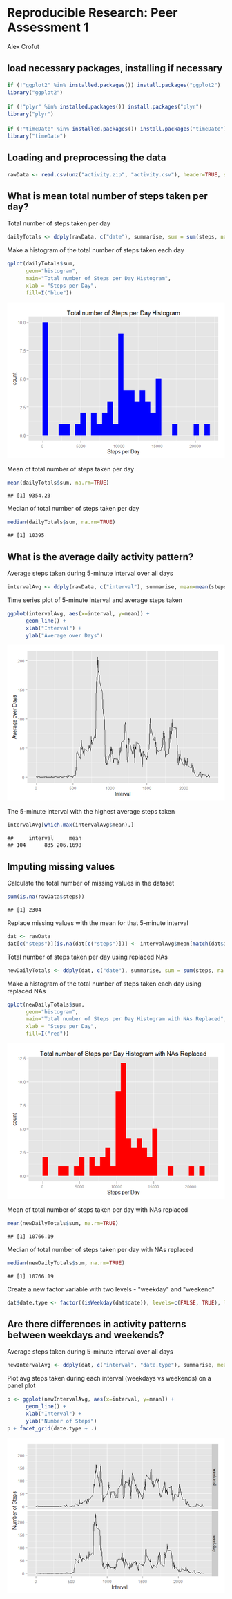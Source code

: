 # Reproducible Research: Peer Assessment 1
Alex Crofut  

## load necessary packages, installing if necessary

```r
if (!"ggplot2" %in% installed.packages()) install.packages("ggplot2")
library("ggplot2")

if (!"plyr" %in% installed.packages()) install.packages("plyr")
library("plyr")

if (!"timeDate" %in% installed.packages()) install.packages("timeDate")
library("timeDate")
```


## Loading and preprocessing the data

```r
rawData <- read.csv(unz("activity.zip", "activity.csv"), header=TRUE, sep=",")
```


## What is mean total number of steps taken per day?
Total number of steps taken per day

```r
dailyTotals <- ddply(rawData, c("date"), summarise, sum = sum(steps, na.rm=TRUE))
```

Make a histogram of the total number of steps taken each day

```r
qplot(dailyTotals$sum,
      geom="histogram",
      main="Total number of Steps per Day Histogram",
      xlab = "Steps per Day",
      fill=I("blue"))
```

![](PA1_template_files/figure-html/totalHistogram-1.png)

Mean of total number of steps taken per day

```r
mean(dailyTotals$sum, na.rm=TRUE)
```

```
## [1] 9354.23
```

Median of total number of steps taken per day

```r
median(dailyTotals$sum, na.rm=TRUE)
```

```
## [1] 10395
```


## What is the average daily activity pattern?
Average steps taken during 5-minute interval over all days

```r
intervalAvg <- ddply(rawData, c("interval"), summarise, mean=mean(steps, na.rm=TRUE))
```

Time series plot of 5-minute interval and average steps taken

```r
ggplot(intervalAvg, aes(x=interval, y=mean)) + 
      geom_line() +
      xlab("Interval") +
      ylab("Average over Days")
```

![](PA1_template_files/figure-html/fiveMinuteTS-1.png)

The 5-minute interval with the highest average steps taken

```r
intervalAvg[which.max(intervalAvg$mean),]
```

```
##     interval     mean
## 104      835 206.1698
```

## Imputing missing values
Calculate the total number of missing values in the dataset

```r
sum(is.na(rawData$steps))
```

```
## [1] 2304
```

Replace missing values with the mean for that 5-minute interval

```r
dat <- rawData
dat[c("steps")][is.na(dat[c("steps")])] <- intervalAvg$mean[match(dat$interval,intervalAvg$interval)][is.na(dat[c("steps")])]
```

Total number of steps taken per day using replaced NAs

```r
newDailyTotals <- ddply(dat, c("date"), summarise, sum = sum(steps, na.rm=TRUE))
```

Make a histogram of the total number of steps taken each day using replaced NAs

```r
qplot(newDailyTotals$sum,
      geom="histogram",
      main="Total number of Steps per Day Histogram with NAs Replaced",
      xlab = "Steps per Day",
      fill=I("red"))
```

![](PA1_template_files/figure-html/cleanHistogram-1.png)

Mean of total number of steps taken per day with NAs replaced

```r
mean(newDailyTotals$sum, na.rm=TRUE)
```

```
## [1] 10766.19
```

Median of total number of steps taken per day with NAs replaced

```r
median(newDailyTotals$sum, na.rm=TRUE)
```

```
## [1] 10766.19
```

Create a new factor variable with two levels - "weekday" and "weekend"

```r
dat$date.type <- factor((isWeekday(dat$date)), levels=c(FALSE, TRUE), labels=c("weekend", "weekday"))
```

## Are there differences in activity patterns between weekdays and weekends?
Average steps taken during 5-minute interval over all days

```r
newIntervalAvg <- ddply(dat, c("interval", "date.type"), summarise, mean=mean(steps, na.rm=TRUE))
```

Plot avg steps taken during each interval (weekdays vs weekends) on a panel plot

```r
p <- ggplot(newIntervalAvg, aes(x=interval, y=mean)) + 
      geom_line() +
      xlab("Interval") +
      ylab("Number of Steps")
p + facet_grid(date.type ~ .)
```

![](PA1_template_files/figure-html/panelWeekday-1.png)
